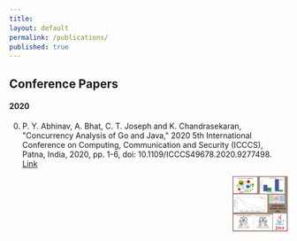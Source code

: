 ```yaml
---
title:
layout: default
permalink: /publications/
published: true
---
```


## Conference Papers

#### 2020
0. P. Y. Abhinav, A. Bhat, C. T. Joseph and K. Chandrasekaran, "Concurrency Analysis of Go and Java," 2020 5th International Conference on Computing, Communication and Security (ICCCS), Patna, India, 2020, pp. 1-6, doi: 10.1109/ICCCS49678.2020.9277498. [Link](https://ieeexplore.ieee.org/document/9277498)
<img align="right" width="100" height="100" src="../assets/images/govsjava_poster.png">


